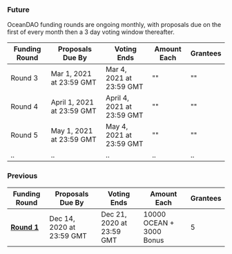 ### Future

OceanDAO funding rounds are ongoing monthly, with proposals due on the first of every month then a 3 day voting window thereafter.

| **Funding Round**              | **Proposals Due By**      | **Voting Ends**           | **Amount Each**                 | **Grantees** |
| --                             | --                        | --                        |  --                        | -- |
| Round 3                        | Mar 1, 2021 at 23:59 GMT  | Mar 4, 2021 at 23:59 GMT  | ""                         | "" |
| Round 4                        | April 1, 2021 at 23:59 GMT  | April 4, 2021 at 23:59 GMT  | ""                         | "" |
| Round 5                        | May 1, 2021 at 23:59 GMT  | May 4, 2021 at 23:59 GMT  | ""                         | "" |
| ..                             | ..                        | ..                        | ..                         | .. |


### Previous
| **Funding Round**              | **Proposals Due By**      | **Voting Ends**           | **Amount Each**                 | **Grantees** |
| --                             | --                        | --                        |  --                        | -- |
| **[Round 1](Funding-Round-1)** | Dec 14, 2020 at 23:59 GMT | Dec 21, 2020 at 23:59 GMT | 10000 OCEAN + 3000 Bonus  | 5 |
